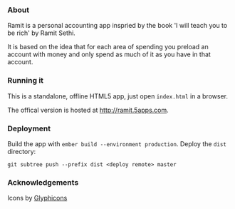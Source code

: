 ### About

Ramit is a personal accounting app inspried by the book 'I will teach you to be rich' by Ramit Sethi.

It is based on the idea that for each area of spending you preload an account with money and only spend as much of it as you have in that account.

### Running it

This is a standalone, offline HTML5 app, just open `index.html` in a browser.

The offical version is hosted at http://ramit.5apps.com.

### Deployment

Build the app with `ember build --environment production`. Deploy the `dist` directory:

    git subtree push --prefix dist <deploy remote> master

### Acknowledgements

Icons by [Glyphicons](http://glyphicons.com/)

